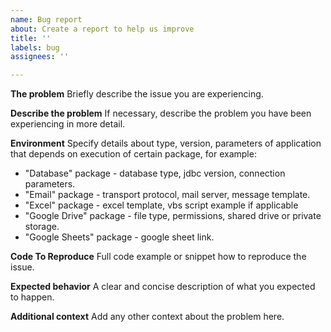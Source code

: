 ```yaml
---
name: Bug report
about: Create a report to help us improve
title: ''
labels: bug
assignees: ''

---
```


**The problem**
Briefly describe the issue you are experiencing.

**Describe the problem**
If necessary, describe the problem you have been experiencing in more detail.

**Environment**
Specify details about type, version, parameters of application that depends on execution of certain package, for example:
- "Database" package - database type, jdbc version, connection parameters.
- "Email" package - transport protocol, mail server, message template.
- "Excel" package - excel template, vbs script example if applicable
- "Google Drive" package - file type, permissions, shared drive or private storage.
- "Google Sheets" package - google sheet link. 

**Code To Reproduce**
Full code example or snippet how to reproduce the issue.

**Expected behavior**
A clear and concise description of what you expected to happen.

**Additional context**
Add any other context about the problem here.

